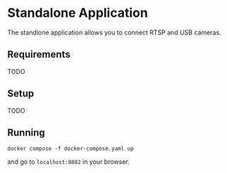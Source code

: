 # Standalone Application

The standlone application allows you to connect RTSP and USB cameras. 

## Requirements

TODO

## Setup

TODO

## Running

```
docker compose -f docker-compose.yaml up
```

and go to `localhost:8082` in your browser.
